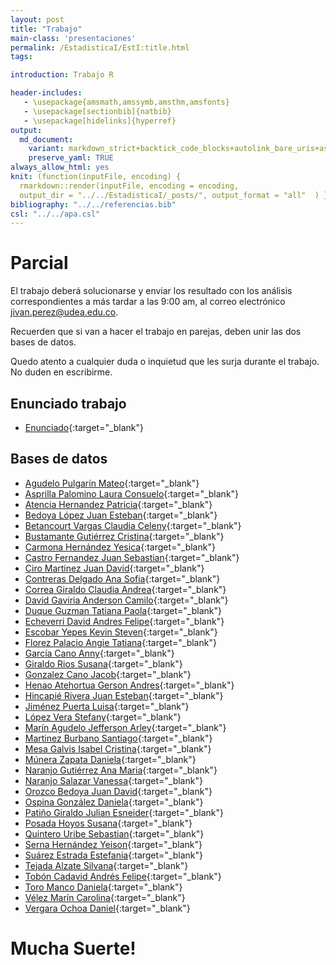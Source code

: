 ```yaml
---
layout: post
title: "Trabajo"
main-class: 'presentaciones'
permalink: /EstadisticaI/EstI:title.html
tags:

introduction: Trabajo R

header-includes:
   - \usepackage{amsmath,amssymb,amsthm,amsfonts}
   - \usepackage[sectionbib]{natbib}
   - \usepackage[hidelinks]{hyperref}
output:
  md_document:
    variant: markdown_strict+backtick_code_blocks+autolink_bare_uris+ascii_identifiers+tex_math_single_backslash
    preserve_yaml: TRUE
always_allow_html: yes   
knit: (function(inputFile, encoding) {
  rmarkdown::render(inputFile, encoding = encoding,
  output_dir = "../../EstadisticaI/_posts/", output_format = "all"  ) })
bibliography: "../../referencias.bib"
csl: "../../apa.csl"
---
```








Parcial
=======

El trabajo deberá solucionarse y enviar los resultado con los análisis
correspondientes a más tardar a las 9:00 am, al correo electrónico
<a target="_blank" href="mailto:jivan.perez@udea.edu.co">
jivan.perez@udea.edu.co</a>.

Recuerden que si van a hacer el trabajo en parejas, deben unir las dos
bases de datos.

Quedo atento a cualquier duda o inquietud que les surja durante el
trabajo. No duden en escribirme.

Enunciado trabajo
-----------------

-   [Enunciado](https://github.com/jiperezga/jiperezga.github.io/raw/master/Dataset/Trabajo/TrabajoR.docx){:target="\_blank"}

Bases de datos
--------------

-   [Agudelo Pulgarín
    Mateo](https://github.com/jiperezga/jiperezga.github.io/raw/master/Dataset/Trabajo/T1020471882.xlsx){:target="\_blank"}
-   [Asprilla Palomino Laura
    Consuelo](https://github.com/jiperezga/jiperezga.github.io/raw/master/Dataset/Trabajo/T1003932757.xlsx){:target="\_blank"}
-   [Atencia Hernandez
    Patricia](https://github.com/jiperezga/jiperezga.github.io/raw/master/Dataset/Trabajo/T1017214350.xlsx){:target="\_blank"}
-   [Bedoya López Juan
    Esteban](https://github.com/jiperezga/jiperezga.github.io/raw/master/Dataset/Trabajo/T1216729063.xlsx){:target="\_blank"}
-   [Betancourt Vargas Claudia
    Celeny](https://github.com/jiperezga/jiperezga.github.io/raw/master/Dataset/Trabajo/T1193558134.xlsx){:target="\_blank"}
-   [Bustamante Gutiérrez
    Cristina](https://github.com/jiperezga/jiperezga.github.io/raw/master/Dataset/Trabajo/T1017224224.xlsx){:target="\_blank"}
-   [Carmona Hernández
    Yesica](https://github.com/jiperezga/jiperezga.github.io/raw/master/Dataset/Trabajo/T1001390678.xlsx){:target="\_blank"}
-   [Castro Fernandez Juan
    Sebastian](https://github.com/jiperezga/jiperezga.github.io/raw/master/Dataset/Trabajo/T1006107646.xlsx){:target="\_blank"}
-   [Ciro Martinez Juan
    David](https://github.com/jiperezga/jiperezga.github.io/raw/master/Dataset/Trabajo/T1037665334.xlsx){:target="\_blank"}
-   [Contreras Delgado Ana
    Sofia](https://github.com/jiperezga/jiperezga.github.io/raw/master/Dataset/Trabajo/T1193407590.xlsx){:target="\_blank"}
-   [Correa Giraldo Claudia
    Andrea](https://github.com/jiperezga/jiperezga.github.io/raw/master/Dataset/Trabajo/T1017249242.xlsx){:target="\_blank"}
-   [David Gaviria Anderson
    Camilo](https://github.com/jiperezga/jiperezga.github.io/raw/master/Dataset/Trabajo/T1152710742.xlsx){:target="\_blank"}
-   [Duque Guzman Tatiana
    Paola](https://github.com/jiperezga/jiperezga.github.io/raw/master/Dataset/Trabajo/T1036424834.xlsx){:target="\_blank"}
-   [Echeverri David Andres
    Felipe](https://github.com/jiperezga/jiperezga.github.io/raw/master/Dataset/Trabajo/T1000296059.xlsx){:target="\_blank"}
-   [Escobar Yepes Kevin
    Steven](https://github.com/jiperezga/jiperezga.github.io/raw/master/Dataset/Trabajo/T1035443482.xlsx){:target="\_blank"}
-   [Florez Palacio Angie
    Tatiana](https://github.com/jiperezga/jiperezga.github.io/raw/master/Dataset/Trabajo/T1001444143.xlsx){:target="\_blank"}
-   [García Cano
    Anny](https://github.com/jiperezga/jiperezga.github.io/raw/master/Dataset/Trabajo/T1152209588.xlsx){:target="\_blank"}
-   [Giraldo Rios
    Susana](https://github.com/jiperezga/jiperezga.github.io/raw/master/Dataset/Trabajo/T1001237348.xlsx){:target="\_blank"}
-   [Gonzalez Cano
    Jacob](https://github.com/jiperezga/jiperezga.github.io/raw/master/Dataset/Trabajo/T1007218373.xlsx){:target="\_blank"}
-   [Henao Atehortua Gerson
    Andres](https://github.com/jiperezga/jiperezga.github.io/raw/master/Dataset/Trabajo/T1035236647.xlsx){:target="\_blank"}
-   [Hincapié Rivera Juan
    Esteban](https://github.com/jiperezga/jiperezga.github.io/raw/master/Dataset/Trabajo/T1038406943.xlsx){:target="\_blank"}
-   [Jiménez Puerta
    Luisa](https://github.com/jiperezga/jiperezga.github.io/raw/master/Dataset/Trabajo/T1239488029.xlsx){:target="\_blank"}
-   [López Vera
    Stefany](https://github.com/jiperezga/jiperezga.github.io/raw/master/Dataset/Trabajo/T1000438290.xlsx){:target="\_blank"}
-   [Marín Agudelo Jefferson
    Arley](https://github.com/jiperezga/jiperezga.github.io/raw/master/Dataset/Trabajo/T1017227638.xlsx){:target="\_blank"}
-   [Martinez Burbano
    Santiago](https://github.com/jiperezga/jiperezga.github.io/raw/master/Dataset/Trabajo/T1005745532.xlsx){:target="\_blank"}
-   [Mesa Galvis Isabel
    Cristina](https://github.com/jiperezga/jiperezga.github.io/raw/master/Dataset/Trabajo/T1037639341.xlsx){:target="\_blank"}
-   [Múnera Zapata
    Daniela](https://github.com/jiperezga/jiperezga.github.io/raw/master/Dataset/Trabajo/T1017220618.xlsx){:target="\_blank"}
-   [Naranjo Gutiérrez Ana
    Maria](https://github.com/jiperezga/jiperezga.github.io/raw/master/Dataset/Trabajo/T1001235757.xlsx){:target="\_blank"}
-   [Naranjo Salazar
    Vanessa](https://github.com/jiperezga/jiperezga.github.io/raw/master/Dataset/Trabajo/T1214747403.xlsx){:target="\_blank"}
-   [Orozco Bedoya Juan
    David](https://github.com/jiperezga/jiperezga.github.io/raw/master/Dataset/Trabajo/T1047502478.xlsx){:target="\_blank"}
-   [Ospina González
    Daniela](https://github.com/jiperezga/jiperezga.github.io/raw/master/Dataset/Trabajo/T1000794438.xlsx){:target="\_blank"}
-   [Patiño Giraldo Julian
    Esneider](https://github.com/jiperezga/jiperezga.github.io/raw/master/Dataset/Trabajo/T1000756773.xlsx){:target="\_blank"}
-   [Posada Hoyos
    Susana](https://github.com/jiperezga/jiperezga.github.io/raw/master/Dataset/Trabajo/T1026162463.xlsx){:target="\_blank"}
-   [Quintero Uribe
    Sebastian](https://github.com/jiperezga/jiperezga.github.io/raw/master/Dataset/Trabajo/T1001361969.xlsx){:target="\_blank"}
-   [Serna Hernández
    Yeison](https://github.com/jiperezga/jiperezga.github.io/raw/master/Dataset/Trabajo/T1000098963.xlsx){:target="\_blank"}
-   [Suárez Estrada
    Estefania](https://github.com/jiperezga/jiperezga.github.io/raw/master/Dataset/Trabajo/T1035236091.xlsx){:target="\_blank"}
-   [Tejada Alzate
    Silvana](https://github.com/jiperezga/jiperezga.github.io/raw/master/Dataset/Trabajo/T1000549859.xlsx){:target="\_blank"}
-   [Tobón Cadavid Andrés
    Felipe](https://github.com/jiperezga/jiperezga.github.io/raw/master/Dataset/Trabajo/T1001390571.xlsx){:target="\_blank"}
-   [Toro Manco
    Daniela](https://github.com/jiperezga/jiperezga.github.io/raw/master/Dataset/Trabajo/T1046954895.xlsx){:target="\_blank"}
-   [Vélez Marín
    Carolina](https://github.com/jiperezga/jiperezga.github.io/raw/master/Dataset/Trabajo/T1000194104.xlsx){:target="\_blank"}
-   [Vergara Ochoa
    Daniel](https://github.com/jiperezga/jiperezga.github.io/raw/master/Dataset/Trabajo/T1037642829.xlsx){:target="\_blank"}

<h1>
Mucha Suerte!
</h1>
